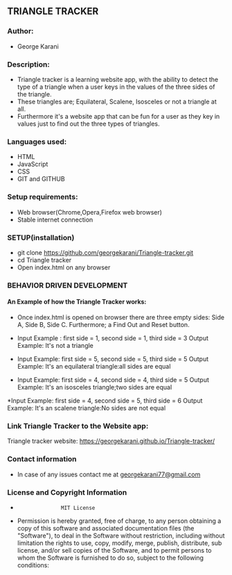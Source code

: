 ## TRIANGLE TRACKER

### Author:
* George Karani


### Description:
* Triangle tracker is a learning website app, with the ability to detect the type of a triangle when a user keys in the values of the three sides of the triangle.
* These triangles are; Equilateral, Scalene, Isosceles or not a triangle at all.
* Furthermore it's a website app that can be fun for a user as they key in values just to find out the three types of triangles.

### Languages used:
* HTML
* JavaScript
* CSS
* GIT and GITHUB

### Setup requirements:
* Web browser(Chrome,Opera,Firefox web browser)
* Stable internet connection

### SETUP(installation)
* git clone https://github.com/georgekarani/Triangle-tracker.git
* cd Triangle tracker
* Open index.html on any browser

### BEHAVIOR DRIVEN DEVELOPMENT
#### An Example of how the Triangle Tracker works:

* Once index.html is opened on browser there are three empty sides: Side A, Side B, Side C. Furthermore; a Find Out and Reset button.

* Input Example : first side = 1, second side = 1, third side = 3
  Output Example: It's not a triangle

* Input Example: first side = 5, second side = 5, third side = 5
  Output Example: It's an equilateral triangle:all sides are equal

* Input Example: first side = 4, second side = 4, third side = 5
Output Example: It's an isosceles triangle;two sides are equal

*Input Example: first side = 4, second side = 5, third side = 6
 Output Example: It's an scalene triangle:No sides are not equal


### Link Triangle Tracker to the Website app:
Triangle tracker website: https://georgekarani.github.io/Triangle-tracker/


### Contact information
* In case of any issues contact me at georgekarani77@gmail.com


### License and Copyright Information
*                   MIT License

* Permission is hereby granted, free of charge, to any person obtaining a copy of this software and associated documentation files (the "Software"), to deal in the Software without restriction, including without limitation the rights to use, copy, modify, merge, publish, distribute, sub license, and/or sell copies of the Software, and to permit persons to whom the Software is furnished to do so, subject to the following conditions:
